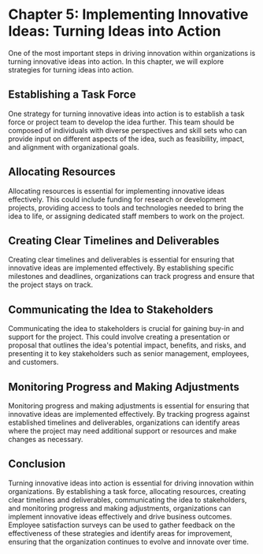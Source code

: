 Chapter 5: Implementing Innovative Ideas: Turning Ideas into Action
===================================================================

One of the most important steps in driving innovation within organizations is turning innovative ideas into action. In this chapter, we will explore strategies for turning ideas into action.

Establishing a Task Force
-------------------------

One strategy for turning innovative ideas into action is to establish a task force or project team to develop the idea further. This team should be composed of individuals with diverse perspectives and skill sets who can provide input on different aspects of the idea, such as feasibility, impact, and alignment with organizational goals.

Allocating Resources
--------------------

Allocating resources is essential for implementing innovative ideas effectively. This could include funding for research or development projects, providing access to tools and technologies needed to bring the idea to life, or assigning dedicated staff members to work on the project.

Creating Clear Timelines and Deliverables
-----------------------------------------

Creating clear timelines and deliverables is essential for ensuring that innovative ideas are implemented effectively. By establishing specific milestones and deadlines, organizations can track progress and ensure that the project stays on track.

Communicating the Idea to Stakeholders
--------------------------------------

Communicating the idea to stakeholders is crucial for gaining buy-in and support for the project. This could involve creating a presentation or proposal that outlines the idea's potential impact, benefits, and risks, and presenting it to key stakeholders such as senior management, employees, and customers.

Monitoring Progress and Making Adjustments
------------------------------------------

Monitoring progress and making adjustments is essential for ensuring that innovative ideas are implemented effectively. By tracking progress against established timelines and deliverables, organizations can identify areas where the project may need additional support or resources and make changes as necessary.

Conclusion
----------

Turning innovative ideas into action is essential for driving innovation within organizations. By establishing a task force, allocating resources, creating clear timelines and deliverables, communicating the idea to stakeholders, and monitoring progress and making adjustments, organizations can implement innovative ideas effectively and drive business outcomes. Employee satisfaction surveys can be used to gather feedback on the effectiveness of these strategies and identify areas for improvement, ensuring that the organization continues to evolve and innovate over time.

